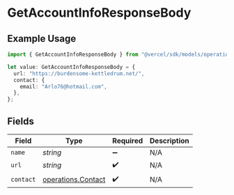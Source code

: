 # GetAccountInfoResponseBody

## Example Usage

```typescript
import { GetAccountInfoResponseBody } from "@vercel/sdk/models/operations/getaccountinfo.js";

let value: GetAccountInfoResponseBody = {
  url: "https://burdensome-kettledrum.net/",
  contact: {
    email: "Arlo76@hotmail.com",
  },
};
```

## Fields

| Field                                                    | Type                                                     | Required                                                 | Description                                              |
| -------------------------------------------------------- | -------------------------------------------------------- | -------------------------------------------------------- | -------------------------------------------------------- |
| `name`                                                   | *string*                                                 | :heavy_minus_sign:                                       | N/A                                                      |
| `url`                                                    | *string*                                                 | :heavy_check_mark:                                       | N/A                                                      |
| `contact`                                                | [operations.Contact](../../models/operations/contact.md) | :heavy_check_mark:                                       | N/A                                                      |